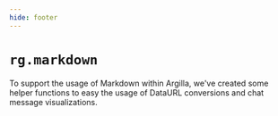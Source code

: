 ```yaml
---
hide: footer
---
```


# `rg.markdown`

To support the usage of Markdown within Argilla, we've created some helper functions to easy the usage of DataURL conversions and chat message visualizations.

